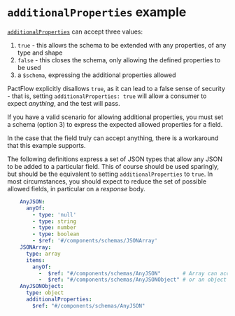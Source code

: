 # `additionalProperties` example

[`additionalProperties`](https://json-schema.org/understanding-json-schema/reference/object.html#additional-properties) can accept three values:

1. `true` - this allows the schema to be extended with any properties, of any type and shape
2. `false` - this closes the schema, only allowing the defined properties to be used
3. a `$schema`, expressing the additional properties allowed

PactFlow explicitly disallows `true`, as it can lead to a false sense of security - that is, setting `additionalProperties: true` will allow a consumer to expect *anything*, and the test will pass.

If you have a valid scenario for allowing additional properties, you must set a schema (option 3) to express the expected allowed properties for a field.

In the case that the field truly can accept anything, there is a workaround that this example supports. 

The following definitions express a set of JSON types that allow any JSON to be added to a particular field. This of course should be used sparingly, but should be the equivalent to setting `additionalProperties` to `true`. In most circumstances, you should expect to reduce the set of possible allowed fields, in particular on a _response_ body. 

```yaml
    AnyJSON:
      anyOf: 
        - type: 'null'
        - type: string
        - type: number
        - type: boolean
        - $ref: '#/components/schemas/JSONArray'
    JSONArray:
      type: array
      items: 
        anyOf: 
          -  $ref: "#/components/schemas/AnyJSON"       # Array can accept any primitive
          -  $ref: "#/components/schemas/AnyJSONObject" # or an object with any type 
    AnyJSONObject:
      type: object
      additionalProperties: 
        $ref: "#/components/schemas/AnyJSON"          
```